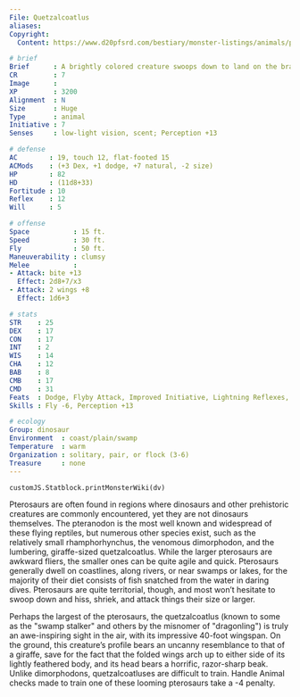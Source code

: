 ```yaml
---
File: Quetzalcoatlus
aliases:
Copyright:
  Content: https://www.d20pfsrd.com/bestiary/monster-listings/animals/pterosaur/pterosaur-quetzalcoatlus/

# brief
Brief      : A brightly colored creature swoops down to land on the branch above. Its head is overly large, with a mouth full of sharp teeth and bright, shiny eyes. The thing chirps, lashes its long thin tail, and then with a flap of leathery wings is in the air once again.
CR         : 7
Image      : 
XP         : 3200
Alignment  : N
Size       : Huge
Type       : animal
Initiative : 7
Senses     : low-light vision, scent; Perception +13

# defense
AC        : 19, touch 12, flat-footed 15
ACMods    : (+3 Dex, +1 dodge, +7 natural, -2 size)
HP        : 82
HD        : (11d8+33)
Fortitude : 10
Reflex    : 12
Will      : 5

# offense
Space           : 15 ft.
Speed           : 30 ft.
Fly             : 50 ft.
Maneuverability : clumsy
Melee           :
- Attack: bite +13
  Effect: 2d8+7/x3
- Attack: 2 wings +8
  Effect: 1d6+3

# stats
STR    : 25
DEX    : 17
CON    : 17
INT    : 2
WIS    : 14
CHA    : 12
BAB    : 8
CMB    : 17
CMD    : 31
Feats  : Dodge, Flyby Attack, Improved Initiative, Lightning Reflexes, Lunge, Skill Focus (Perception)
Skills : Fly -6, Perception +13

# ecology
Group: dinosaur
Environment  : coast/plain/swamp
Temperature  : warm
Organization : solitary, pair, or flock (3-6)
Treasure     : none
---
```

```dataviewjs
customJS.Statblock.printMonsterWiki(dv)
```
Pterosaurs are often found in regions where dinosaurs and other prehistoric creatures are commonly encountered, yet they are not dinosaurs themselves. The pteranodon is the most well known and widespread of these flying reptiles, but numerous other species exist, such as the relatively small rhamphorhynchus, the venomous dimorphodon, and the lumbering, giraffe-sized quetzalcoatlus. While the larger pterosaurs are awkward fliers, the smaller ones can be quite agile and quick. Pterosaurs generally dwell on coastlines, along rivers, or near swamps or lakes, for the majority of their diet consists of fish snatched from the water in daring dives. Pterosaurs are quite territorial, though, and most won’t hesitate to swoop down and hiss, shriek, and attack things their size or larger.

Perhaps the largest of the pterosaurs, the quetzalcoatlus (known to some as the "swamp stalker" and others by the misnomer of "dragonling") is truly an awe-inspiring sight in the air, with its impressive 40-foot wingspan. On the ground, this creature’s profile bears an uncanny resemblance to that of a giraffe, save for the fact that the folded wings arch up to either side of its lightly feathered body, and its head bears a horrific, razor-sharp beak. Unlike dimorphodons, quetzalcoatluses are difficult to train. Handle Animal checks made to train one of these looming pterosaurs take a -4 penalty.

